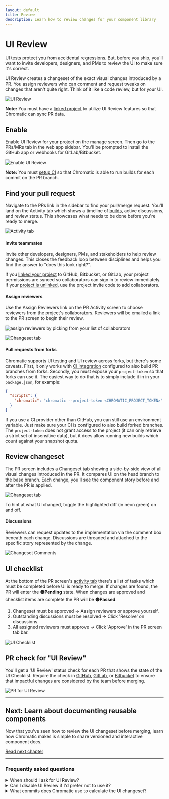 ```yaml
---
layout: default
title: Review
description: Learn how to review changes for your component library
---
```


# UI Review

UI tests protect you from accidental regressions. But, before you ship, you'll want to invite developers, designers, and PMs to review the UI to make sure it's correct.

UI Review creates a changeset of the exact visual changes introduced by a PR. You assign reviewers who can comment and request tweaks on changes that aren't quite right. Think of it like a code review, but for your UI.

![UI Review](img/workflow-uireview.png)

<div class="aside">
<p><b>Note:</b> You must have a <a href="access#linked-projects">linked project</a> to utilize UI Review features so that Chromatic can sync PR data.</p>
</div>

## Enable

Enable UI Review for your project on the manage screen. Then go to the PRs/MRs tab in the web app sidebar. You'll be prompted to install the GitHub app or webhooks for GitLab/Bitbucket.

![Enable UI Review](img/uireview-for-docs.png)

<div class="aside">
<p><b>Note:</b> You must <a href="ci">setup CI</a> so that Chromatic is able to run builds for each commit on the PR branch.</p>
</div>

## Find your pull request

Navigate to the PRs link in the sidebar to find your pull/merge request. You'll land on the Activity tab which shows a timeline of [builds](setup#view-published-storybook), active discussions, and review status. This showcases what needs to be done before you're ready to merge.

![Activity tab](img/prscreen-activity.png)

#### Invite teammates

Invite other developers, designers, PMs, and stakeholders to help review changes. This closes the feedback loop between disciplines and helps you find the answer to "does this look right?".

If you [linked your project](access) to GitHub, Bitbucket, or GitLab, your project permissions are synced so collaborators can sign in to review immediately. If your [project is unlinked](access), use the project invite code to add collaborators.

#### Assign reviewers

Use the Assign Reviewers link on the PR Activity screen to choose reviewers from the project's collaborators. Reviewers will be emailed a link to the PR screen to begin their review.

![assign reviewers by picking from your list of collaborators](img/assign-reviewers.png)

![Changeset tab](img/prscreen-changes.png)

#### Pull requests from forks

Chromatic supports UI testing and UI review across forks, but there's some caveats. First, it only works with [CI integration](ci#configure-ci) configured to also build PR branches from forks. Secondly, you must expose your `project-token` so that forks can use it. The easiest way to do that is to simply include it in in your `package.json`, for example:

```json
{
  "scripts": {
    "chromatic": "chromatic --project-token <CHROMATIC_PROJECT_TOKEN>"
  }
}
```

If you use a CI provider other than GitHub, you can still use an environment variable. Just make sure your CI is configured to also build forked branches. The `project-token` does not grant access to the project (it can only retrieve a strict set of insensitive data), but it does allow running new builds which count against your snapshot quota.

## Review changeset

The PR screen includes a Changeset tab showing a side-by-side view of all visual changes introduced in the PR. It compares UI on the head branch to the base branch. Each change, you'll see the component story before and after the PR is applied.

![Changeset tab](img/prscreen-changes.png)

<div class="aside">To hint at what UI changed, toggle the highlighted diff (in neon green) on and off.</div>

#### Discussions

Reviewers can request updates to the implementation via the comment box beneath each change. Discussions are threaded and attached to the specific story represented by the change.

![Changeset Comments](img/ui-changes-comments.png)

## UI checklist

At the bottom of the PR screen's [activity tab](review#find-your-pull-request) there's a list of tasks which must be completed before UI is ready to merge. If changes are found, the PR will enter the **🟡Pending** state. When changes are approved and checklist items are complete the PR will be **🟢Passed**.

1. Changeset must be approved &rarr; Assign reviewers or approve yourself.
2. Outstanding discussions must be resolved &rarr; Click 'Resolve' on discussions.
3. All assigned reviewers must approve &rarr; Click 'Approve' in the PR screen tab bar.

![UI Checklist](img/prscreen-ui-checklist.png)

## PR check for "UI Review"

You'll get a 'UI Review' status check for each PR that shows the state of the UI Checklist. Require the check in [GitHub](https://help.github.com/en/github/administering-a-repository/enabling-required-status-checks), [GitLab](https://docs.gitlab.com/ee/api/commits.html#post-the-build-status-to-a-commit), or [Bitbucket](https://confluence.atlassian.com/bitbucket/suggest-or-require-checks-before-a-merge-856691474.html) to ensure that impactful changes are considered by the team before merging.

![PR for UI Review](img/prbadge-review.png)

---

## Next: Learn about documenting reusable components

Now that you've seen how to review the UI changeset before merging, learn how Chromatic makes is simple to share versioned and interactive component docs.

<a class="btn primary round" href="document">Read next chapter</a>

---

### Frequently asked questions

<details>
<summary>When should I ask for UI Review?</summary>

You can initiate a UI review at any time. However, we recommend doing it later in the development cycle, once baselines have been approved and UI Tests are green. Learn more about [UI review](review).

</details>

<details>
<summary>Can I disable UI Review if I'd prefer not to use it?</summary>

Yes. Go to the manage page for your project where you can disable UI Review. Chromatic will no longer add status checks to your PRs for UI Review once it is disabled.

</details>

<details>
<summary>What commits does Chromatic use to calculate the UI changeset?</summary>

Similar to [GitHub code review](https://github.com/features/code-review/), Chromatic compares between the latest commit on the PR branch and the 'merge base' commit, that is the commit that is the shared ancestor between the PR branch and the branch it was created from. It is important that Chromatic has run a build on both commits outlined above. If you've recently enabled CI and have existing PRs that you would like to review, ensure Chromatic has run in CI for both branches of that PR.

The process might look something like:

1. Create a new PR to `main` adding Chromatic to CI
1. Merge that PR when everything works well.
1. Update your existing feature PR(s) w/ the latest from `main` (either merge or rebase from main).

</details>
